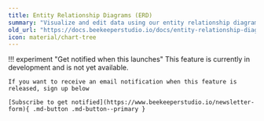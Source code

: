```yaml
---
title: Entity Relationship Diagrams (ERD)
summary: "Visualize and edit data using our entity relationship diagrams"
old_url: "https://docs.beekeeperstudio.io/docs/entity-relationship-diagrams-erd"
icon: material/chart-tree
---
```


!!! experiment "Get notified when this launches"
    This feature is currently in development and is not yet available.

    If you want to receive an email notification when this feature is released, sign up below

    [Subscribe to get notified](https://www.beekeeperstudio.io/newsletter-form){ .md-button .md-button--primary }

